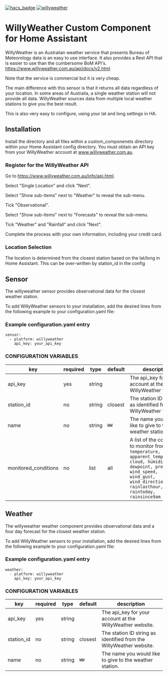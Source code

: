 [![hacs_badge](https://img.shields.io/badge/HACS-Default-orange.svg)](https://github.com/custom-components/hacs) [![willyweather](https://img.shields.io/github/release/safepay/sensor.willyweather.svg)](https://github.com/safepay/sensor.willyweather)


# WillyWeather Custom Component for Home Assistant
WillyWeather is an Australian weather service that presents Bureau of Meteorology data is an easy to use interface.
It also provides a Rest API that is easier to use than the cumbersome BoM API's.
https://www.willyweather.com.au/api/docs/v2.html

Note that the service is commercial but it is very cheap.

The main difference with this sensor is that it returns all data regardless of your location.
In some areas of Australia, a single weather station will not provide all data. WillyWeather sources data from multiple local weather stations to give you the best result.

This is also very easy to configure, using your lat and long settings in HA.

## Installation
Install the directory and all files within a custom_componenets directory within your Home Assistant config directory.
You must obtain an API key from your WillyWeather account at www.willyweather.com.au.

### Register for the WillyWeather API
Go to https://www.willyweather.com.au/info/api.html.

Select "Single Location" and click "Next".

Select "Show sub-items" next to "Weather" to reveal the sub-menu.

Tick "Observational".

Select "Show sub-items" next to "Forecasts" to reveal the sub-menu.

Tick "Weather" and "Rainfall" and click "Next".

Complete the process with your own information, including your credit card.

### Location Selection
The location is determined from the closest station based on the lat/long in Home Assistant.
This can be over-written by station_id in the config

## Sensor
The willyweather sensor provides observational data for the closest weather station.

To add WillyWeather sensors to your installation, add the desired lines from the following example to your configuration.yaml file:

### Example configuration.yaml entry
```
sensor:
  - platform: willyweather
    api_key: your_api_key
```
### CONFIGURATION VARIABLES
key | required | type | default | description
--- | -------- | ---- | ------- | -----------
api_key | yes | string | | The api_key for your account at the WillyWeather website.
station_id | no | string | closest | The station ID string as identified from the WillyWeather website.
name | no | string | ``WW`` | The name you would like to give to the weather station.
monitored_conditions | no | list | all | A list of the conditions to monitor from ``temperature, apparent_temperature, cloud, humidity, dewpoint, pressure, wind_speed, wind_gust, wind_direction, rainlasthour, raintoday, rainsince9am``

## Weather

The willyweather weather component provides observational data and a four day forecast for the closest weather station.

To add WillyWeather sensors to your installation, add the desired lines from the following example to your configuration.yaml file:

### Example configuration.yaml entry
```
weather:
  - platform: willyweather
    api_key: your_api_key
```
### CONFIGURATION VARIABLES
key | required | type | default | description
--- | -------- | ---- | ------- | -----------
api_key | yes | string | | The api_key for your account at the WillyWeather website.
station_id | no | string | closest | The station ID string as identified from the WillyWeather website.
name | no | string | ``WW`` | The name you would like to give to the weather station.
